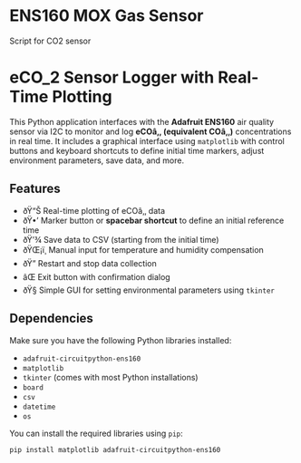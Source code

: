 # ENS160 MOX Gas Sensor
Script for CO2 sensor

# eCO_2 Sensor Logger with Real-Time Plotting

This Python application interfaces with the **Adafruit ENS160** air quality sensor via I2C to monitor and log **eCOâ‚‚ (equivalent COâ‚‚)** concentrations in real time. It includes a graphical interface using `matplotlib` with control buttons and keyboard shortcuts to define initial time markers, adjust environment parameters, save data, and more.

## Features

- ðŸ“Š Real-time plotting of eCOâ‚‚ data
- ðŸ•’ Marker button or **spacebar shortcut** to define an initial reference time
- ðŸ’¾ Save data to CSV (starting from the initial time)
- ðŸŒ¡ï¸ Manual input for temperature and humidity compensation
- ðŸ” Restart and stop data collection
- âŒ Exit button with confirmation dialog
- ðŸ§­ Simple GUI for setting environmental parameters using `tkinter`

## Dependencies

Make sure you have the following Python libraries installed:

- `adafruit-circuitpython-ens160`
- `matplotlib`
- `tkinter` (comes with most Python installations)
- `board`
- `csv`
- `datetime`
- `os`

You can install the required libraries using `pip`:

```bash
pip install matplotlib adafruit-circuitpython-ens160

